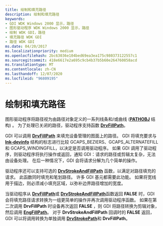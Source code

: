 ```yaml
---
title: 绘制和填充路径
description: 绘制和填充路径
keywords:
- GDI WDK Windows 2000 显示，路径
- 图形驱动程序 WDK Windows 2000 显示，路径
- 绘制 WDK GDI，路径
- 填充路径 WDK GDI
- 路径 WDK GDI
ms.date: 04/20/2017
ms.localizationpriority: medium
ms.openlocfilehash: 2bc63036e104bed69ea3ea175c980373122557c1
ms.sourcegitcommit: 418e6617e2a695c9cb4b37b5b60e264760858acd
ms.translationtype: MT
ms.contentlocale: zh-CN
ms.lasthandoff: 12/07/2020
ms.locfileid: "96809195"
---
```

# <a name="drawing-and-filling-paths"></a>绘制和填充路径

图形驱动程序将路径视为由路径对象定义的一系列线条和/或曲线 ([**PATHOBJ**](/windows/win32/api/winddi/ns-winddi-pathobj) 结构) 。 为了处理已关闭的路径，驱动程序支持函数 [**DrvFillPath**](/windows/win32/api/winddi/nf-winddi-drvfillpath)。

GDI 可以调用 [**DrvFillPath**](/windows/win32/api/winddi/nf-winddi-drvfillpath) 来填充设备管理的图面上的路径。 GDI 将填充要求与 [**lnk-devinfo**](/windows/win32/api/winddi/ns-winddi-devinfo) 结构的标志进行比较 GCAPS_BEZIERS、GCAPS_ALTERNATEFILL 和 GCAPS_WINDINGFILL，以决定是否调用驱动程序。 如果 GDI 调用了驱动程序，则驱动程序将执行操作或返回，通知 GDI：请求的路径或剪辑太复杂，无法由设备处理。 在后一种情况下，GDI 会将请求分解为几个简单的操作。

驱动程序还可以支持可选的 [**DrvStrokeAndFillPath**](/windows/win32/api/winddi/nf-winddi-drvstrokeandfillpath) 函数，以满足对路径填充的请求。 此函数同时填充和笔划路径。 许多 GDI 基元都需要此功能。 如果将宽线用于描边，则必须减小填充区域，以弥补边界路径增加的宽度。

当驱动程序从 [**DrvFillPath**](/windows/win32/api/winddi/nf-winddi-drvfillpath)或 [**DrvStrokeAndFillPath**](/windows/win32/api/winddi/nf-winddi-drvstrokeandfillpath)函数返回 **FALSE** 时，GDI 会将填充路径请求转换为一组更简单的操作并再次调用驱动程序函数。 如果在第二次调用 **DrvFillPath** 时设备再次返回 **FALSE** ，则 GDI 将路径转换为剪辑对象，然后调用 [**EngFillPath**](/windows/win32/api/winddi/nf-winddi-engfillpath)。 对于 **DrvStrokeAndFillPath** 回调时的 **FALSE** 返回，GDI 可以将调用转换为单独调用 [**DrvStrokePath**](/windows/win32/api/winddi/nf-winddi-drvstrokepath)和 **DrvFillPath**。
